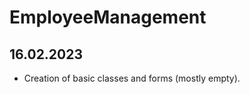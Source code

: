 # EmployeeManagement

16.02.2023 
-----------
- Creation of basic classes and forms (mostly empty).
